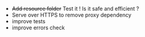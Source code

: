 - ~~Add resource folder~~ Test it ! Is it safe and efficient ?
- Serve over HTTPS to remove proxy dependency
- improve tests
- improve errors check
